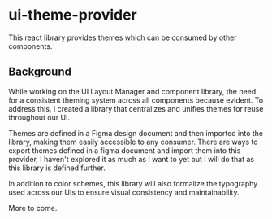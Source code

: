 # ui-theme-provider
This react library provides themes which can be consumed by other components.

## Background
While working on the UI Layout Manager and component library, the need for a consistent theming system across all components because evident. To address this, I created a library that centralizes and unifies themes for reuse throughout our UI.

Themes are defined in a Figma design document and then imported into the library, making them easily accessible to any consumer. There are ways to export themes defined in a figma document and import them into this provider, I haven't explored it as much as I want to yet but I will do that as this library is defined further.

In addition to color schemes, this library will also formalize the typography used across our UIs to ensure visual consistency and maintainability.

More to come.
